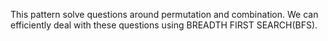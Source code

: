 This pattern solve questions around permutation and combination. We can efficiently deal with these questions using BREADTH FIRST SEARCH(BFS).
